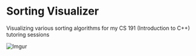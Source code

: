 # Sorting Visualizer
Visualizing various sorting algorithms for my CS 191 (Introduction to C++) tutoring sessions

![Imgur](https://imgur.com/oNRybdz)
